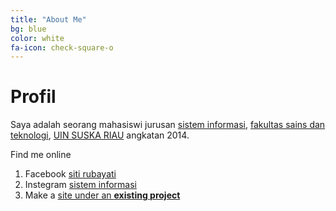 ```yaml
---
title: "About Me"
bg: blue
color: white
fa-icon: check-square-o
---
```



# Profil

Saya adalah seorang mahasiswi jurusan [sistem informasi](https://sif.uin-suska.ac.id/),  [fakultas sains dan teknologi](https://fst.uin-suska.ac.id/), [UIN SUSKA RIAU](https://uin-suska.ac.id/) angkatan 2014.

Find me online
1. Facebook [siti rubayati](https://www.facebook.com/siti.rubayati/)
2. Instegram [sistem informasi](https://sif.uin-suska.ac.id/)
3. Make a [site under an **existing project**](#setup-inside-existing-project)
